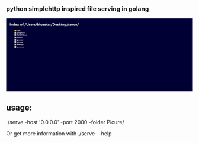 ### python simplehttp inspired file serving in golang



<img src="assets/Screenshot.png" />



## usage:
 ./serve -host '0.0.0.0' -port 2000 -folder Picure/

 Or get more information with ./serve --help